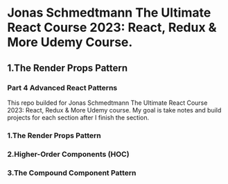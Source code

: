# Jonas Schmedtmann The Ultimate React Course 2023: React, Redux &amp; More Udemy Course.

## 1.The Render Props Pattern

### Part 4 Advanced React Patterns

This repo builded for Jonas Schmedtmann The Ultimate React Course 2023: React, Redux & More Udemy course.
My goal is take notes and build projects for each section after I finish the section.

### **1.The Render Props Pattern**

### 2.Higher-Order Components (HOC)

### 3.The Compound Component Pattern

